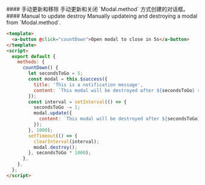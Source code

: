 <cn>
#### 手动更新和移除
手动更新和关闭 `Modal.method` 方式创建的对话框。
</cn>

<us>
#### Manual to update destroy
Manually updateing and destroying a modal from `Modal.method`.
</us>

```html
<template>
  <a-button @click="countDown">Open modal to close in 5s</a-button>
</template>
<script>
  export default {
    methods: {
      countDown() {
        let secondsToGo = 5;
        const modal = this.$success({
          title: 'This is a notification message',
          content: `This modal will be destroyed after ${secondsToGo} second.`,
        });
        const interval = setInterval(() => {
          secondsToGo -= 1;
          modal.update({
            content: `This modal will be destroyed after ${secondsToGo} second.`,
          });
        }, 1000);
        setTimeout(() => {
          clearInterval(interval);
          modal.destroy();
        }, secondsToGo * 1000);
      },
    },
  };
</script>
```
